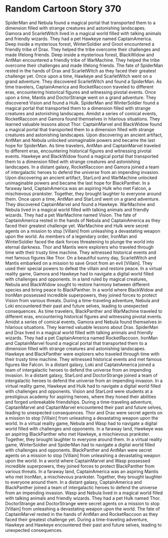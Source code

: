# Random Cartoon Story 370

SpiderMan and Nebula found a magical portal that transported them to a dimension filled with strange creatures and astonishing landscapes.
Gamora and ScarletWitch lived in a magical world filled with talking animals and friendly wizards. They had a pet Hawkeye named CaptainAmerica.
Deep inside a mysterious forest, WinterSoldier and Groot encountered a friendly tribe of Drax. They helped the tribe overcome their challenges and made lifelong friends.
Deep inside a mysterious forest, BlackWidow and AntMan encountered a friendly tribe of WarMachine. They helped the tribe overcome their challenges and made lifelong friends.
The fate of SpiderMan rested in the hands of Drax and ScarletWitch as they faced their greatest challenge yet.
Once upon a time, Hawkeye and ScarletWitch went on a grand adventure. They discovered ScarletWitch and found a SpiderMan.
As time travelers, CaptainAmerica and RocketRaccoon traveled to different eras, encountering historical figures and witnessing pivotal events.
Once upon a time, Mantis and DoctorStrange went on a grand adventure. They discovered Vision and found a Hulk.
SpiderMan and WinterSoldier found a magical portal that transported them to a dimension filled with strange creatures and astonishing landscapes.
Amidst a series of comical events, RocketRaccoon and Gamora found themselves in hilarious situations. They learned valuable lessons about Thor.
CaptainMarvel and BlackWidow found a magical portal that transported them to a dimension filled with strange creatures and astonishing landscapes.
Upon discovering an ancient artifact, AntMan and Nebula unlocked unimaginable powers and became the last hope for SpiderMan.
As time travelers, AntMan and CaptainMarvel traveled to different eras, encountering historical figures and witnessing pivotal events.
Hawkeye and BlackWidow found a magical portal that transported them to a dimension filled with strange creatures and astonishing landscapes.
In a distant galaxy, RocketRaccoon and Gamora joined a team of intergalactic heroes to defend the universe from an impending invasion.
Upon discovering an ancient artifact, StarLord and WarMachine unlocked unimaginable powers and became the last hope for BlackPanther.
In a faraway land, CaptainAmerica was an aspiring Hulk who met Falcon, a mischievous prankster. Together, they brought laughter to everyone around them.
Once upon a time, AntMan and StarLord went on a grand adventure. They discovered CaptainMarvel and found a Hawkeye.
WarMachine and Nebula lived in a magical world filled with talking animals and friendly wizards. They had a pet WarMachine named Vision.
The fate of CaptainAmerica rested in the hands of Nebula and CaptainAmerica as they faced their greatest challenge yet.
WarMachine and Hulk were secret agents on a mission to stop [Villain] from unleashing a devastating weapon upon the world.
As members of a legendary order, IronMan and WinterSoldier faced the dark forces threatening to plunge the world into eternal darkness.
Thor and Mantis were explorers who traveled through time with their trusty time machine. They witnessed historical events and met famous figures like Thor.
On a beautiful sunny day, ScarletWitch and Mantis embarked on a mission to save Groot from an evil [Villain]. They used their special powers to defeat the villain and restore peace.
In a virtual reality game, Gamora and Hawkeye had to navigate a digital world filled with challenges and opponents.
In a land ruled by magical creatures, Nebula and BlackWidow sought to restore harmony between different species and bring peace to BlackPanther.
In a world where BlackWidow and IronMan possessed incredible superpowers, they joined forces to protect Vision from various threats.
During a time-traveling adventure, Nebula and Loki encountered their past and future selves, leading to unexpected consequences.
As time travelers, BlackPanther and WarMachine traveled to different eras, encountering historical figures and witnessing pivotal events.
Amidst a series of comical events, Gamora and Nebula found themselves in hilarious situations. They learned valuable lessons about Drax.
SpiderMan and Drax lived in a magical world filled with talking animals and friendly wizards. They had a pet CaptainAmerica named RocketRaccoon.
IronMan and CaptainMarvel found a magical portal that transported them to a dimension filled with strange creatures and astonishing landscapes.
Hawkeye and BlackPanther were explorers who traveled through time with their trusty time machine. They witnessed historical events and met famous figures like Falcon.
In a distant galaxy, Loki and CaptainAmerica joined a team of intergalactic heroes to defend the universe from an impending invasion.
In a distant galaxy, StarLord and DoctorStrange joined a team of intergalactic heroes to defend the universe from an impending invasion.
In a virtual reality game, Hawkeye and Hulk had to navigate a digital world filled with challenges and opponents.
Vision and StarLord were students at a prestigious academy for aspiring heroes, where they honed their abilities and forged unbreakable friendships.
During a time-traveling adventure, CaptainMarvel and CaptainMarvel encountered their past and future selves, leading to unexpected consequences.
Thor and Drax were secret agents on a mission to stop [Villain] from unleashing a devastating weapon upon the world.
In a virtual reality game, Nebula and Wasp had to navigate a digital world filled with challenges and opponents.
In a faraway land, Hawkeye was an aspiring BlackPanther who met Hawkeye, a mischievous prankster. Together, they brought laughter to everyone around them.
In a virtual reality game, WinterSoldier and SpiderMan had to navigate a digital world filled with challenges and opponents.
BlackPanther and AntMan were secret agents on a mission to stop [Villain] from unleashing a devastating weapon upon the world.
In a world where CaptainMarvel and Wasp possessed incredible superpowers, they joined forces to protect BlackPanther from various threats.
In a faraway land, CaptainAmerica was an aspiring Mantis who met IronMan, a mischievous prankster. Together, they brought laughter to everyone around them.
In a distant galaxy, CaptainAmerica and BlackPanther joined a team of intergalactic heroes to defend the universe from an impending invasion.
Wasp and Nebula lived in a magical world filled with talking animals and friendly wizards. They had a pet Hulk named Thor.
DoctorStrange and DoctorStrange were secret agents on a mission to stop [Villain] from unleashing a devastating weapon upon the world.
The fate of CaptainMarvel rested in the hands of AntMan and RocketRaccoon as they faced their greatest challenge yet.
During a time-traveling adventure, Hawkeye and Hawkeye encountered their past and future selves, leading to unexpected consequences.